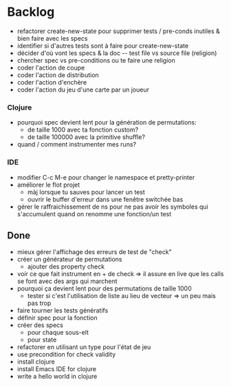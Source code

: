 # Backlog
- refactorer create-new-state pour supprimer tests / pre-conds inutiles & bien faire avec les specs
- identifier si d'autres tests sont à faire pour create-new-state
- décider d'où vont les specs & la doc -- test file vs source file (religion)
- chercher spec vs pre-conditions ou te faire une religion
- coder l'action de coupe
- coder l'action de distribution
- coder l'action d'enchère
- coder l'action du jeu d'une carte par un joueur

### Clojure
- pourquoi spec  devient lent pour la génération de permutations:
  - de taille 1000 avec ta fonction custom?
  - de taille 100000 avec la primitive shuffle?
- quand / comment instrumenter mes runs?

### IDE
- modifier C-c M-e pour changer le namespace et pretty-printer
- améliorer le flot projet
  - màj lorsque tu sauves pour lancer un test
  - ouvrir le buffer d'erreur dans une fenêtre switchée bas
- gérer le raffraichissement de ns pour ne pas avoir les symboles qui s'accumulent quand on renomme une fonction/un test

## Done
- mieux gérer l'affichage des erreurs de test de "check"
- créer un générateur de permutations
	- ajouter des property check
- voir ce que fait instrument en + de check
  => il assure en live que les calls se font avec des args qui marchent
- pourquoi ça devient lent pour des permutations de taille 1000
  - tester si c'est l'utilisation de liste au lieu de vecteur => un peu mais pas trop
- faire tourner les tests génératifs
- définir spec pour la fonction
- créer des specs
  - pour chaque sous-elt
  - pour state
- refactorer en utilisant un type pour l'état de jeu
- use precondition for check validity
- install clojure
- install Emacs IDE for clojure
- write a hello world in clojure


